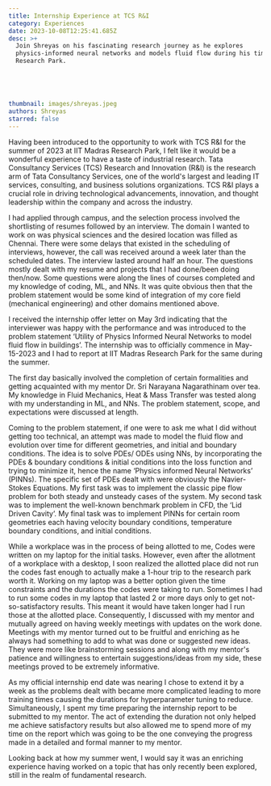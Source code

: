 ```yaml
---
title: Internship Experience at TCS R&I
category: Experiences
date: 2023-10-08T12:25:41.685Z
desc: >+
  Join Shreyas on his fascinating research journey as he explores
  physics-informed neural networks and models fluid flow during his time at IITM
  Research Park.





thumbnail: images/shreyas.jpeg
authors: Shreyas
starred: false
---
```

<!--StartFragment-->

Having been introduced to the opportunity to work with TCS R&I for the summer of 2023 at IIT Madras Research Park, I felt like it would be a wonderful experience to have a taste of industrial research. Tata Consultancy Services (TCS) Research and Innovation (R&I) is the research arm of Tata Consultancy Services, one of the world's largest and leading IT services, consulting, and business solutions organizations. TCS R&I plays a crucial role in driving technological advancements, innovation, and thought leadership within the company and across the industry.

I had applied through campus, and the selection process involved the shortlisting of resumes followed by an interview. The domain I wanted to work on was physical sciences and the desired location was filled as Chennai. There were some delays that existed in the scheduling of interviews, however, the call was received around a week later than the scheduled dates. The interview lasted around half an hour. The questions mostly dealt with my resume and projects that I had done/been doing then/now. Some questions were along the lines of courses completed and my knowledge of coding, ML, and NNs. It was quite obvious then that the problem statement would be some kind of integration of my core field (mechanical engineering) and other domains mentioned above.

I received the internship offer letter on May 3rd indicating that the interviewer was happy with the performance and was introduced to the problem statement ‘Utility of Physics Informed Neural Networks to model fluid flow in buildings’. The internship was to officially commence in May-15-2023 and I had to report at IIT Madras Research Park for the same during the summer. 

The first day basically involved the completion of certain formalities and getting acquainted with my mentor Dr. Sri Narayana Nagarathinam over tea. My knowledge in Fluid Mechanics, Heat & Mass Transfer was tested along with my understanding in ML, and NNs. The problem statement, scope, and expectations were discussed at length. 

Coming to the problem statement, if one were to ask me what I did without getting too technical, an attempt was made to model the fluid flow and evolution over time for different geometries, and initial and boundary conditions. The idea is to solve PDEs/ ODEs using NNs, by incorporating the PDEs & boundary conditions & initial conditions into the loss function and trying to minimize it, hence the name ‘Physics informed Neural Networks’ (PINNs). The specific set of PDEs dealt with were obviously the Navier-Stokes Equations. My first task was to implement the classic pipe flow problem for both steady and unsteady cases of the system. My second task was to implement the well-known benchmark problem in CFD, the ‘Lid Driven Cavity’. My final task was to implement PINNs for certain room geometries each having velocity boundary conditions, temperature boundary conditions, and initial conditions.

While a workplace was in the process of being allotted to me, Codes were written on my laptop for the initial tasks. However, even after the allotment of a workplace with a desktop, I soon realized the allotted place did not run the codes fast enough to actually make a 1-hour trip to the research park worth it. Working on my laptop was a better option given the time constraints and the durations the codes were taking to run. Sometimes I had to run some codes in my laptop that lasted 2 or more days only to get not-so-satisfactory results. This meant it would have taken longer had I run those at the allotted place. Consequently, I discussed with my mentor and mutually agreed on having weekly meetings with updates on the work done. Meetings with my mentor turned out to be fruitful and enriching as he always had something to add to what was done or suggested new ideas. They were more like brainstorming sessions and along with my mentor's patience and willingness to entertain suggestions/ideas from my side, these meetings proved to be extremely informative.

As my official internship end date was nearing I chose to extend it by a week as the problems dealt with became more complicated leading to more training times causing the durations for hyperparameter tuning to reduce. Simultaneously, I spent my time preparing the internship report to be submitted to my mentor. The act of extending the duration not only helped me achieve satisfactory results but also allowed me to spend more of my time on the report which was going to be the one conveying the progress made in a detailed and formal manner to my mentor.

Looking back at how my summer went, I would say it was an enriching experience having worked on a topic that has only recently been explored, still in the realm of fundamental research.

<!--EndFragment-->